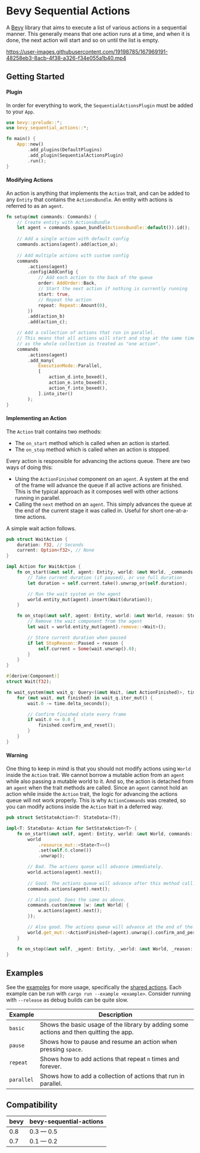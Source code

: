 # Bevy Sequential Actions

A [Bevy](https://bevyengine.org) library that aims to execute a list of various actions in a sequential manner.
This generally means that one action runs at a time, and when it is done,
the next action will start and so on until the list is empty.

https://user-images.githubusercontent.com/19198785/167969191-48258eb3-8acb-4f38-a326-f34e055a1b40.mp4

## Getting Started

#### Plugin

In order for everything to work, the `SequentialActionsPlugin` must be added to your `App`.

```rust
use bevy::prelude::*;
use bevy_sequential_actions::*;

fn main() {
    App::new()
        .add_plugins(DefaultPlugins)
        .add_plugin(SequentialActionsPlugin)
        .run();
}
```

#### Modifying Actions

An action is anything that implements the `Action` trait, and can be added to any `Entity` that contains the `ActionsBundle`.
An entity with actions is referred to as an `agent`.

```rust
fn setup(mut commands: Commands) {
    // Create entity with ActionsBundle
    let agent = commands.spawn_bundle(ActionsBundle::default()).id();
    
    // Add a single action with default config
    commands.actions(agent).add(action_a);
    
    // Add multiple actions with custom config
    commands
        .actions(agent)
        .config(AddConfig {
            // Add each action to the back of the queue
            order: AddOrder::Back,
            // Start the next action if nothing is currently running
            start: true,
            // Repeat the action
            repeat: Repeat::Amount(0),
        })
        .add(action_b)
        .add(action_c);

    // Add a collection of actions that run in parallel.
    // This means that all actions will start and stop at the same time,
    // as the whole collection is treated as "one action".
    commands
        .actions(agent)
        .add_many(
            ExecutionMode::Parallel,
            [
                action_d.into_boxed(),
                action_e.into_boxed(),
                action_f.into_boxed(),
            ].into_iter()
        );
}
```

#### Implementing an Action

The `Action` trait contains two methods:

* The `on_start` method which is called when an action is started.
* The `on_stop` method which is called when an action is stopped.

Every action is responsible for advancing the actions queue.
There are two ways of doing this:

* Using the `ActionFinished` component on an `agent`.
  A system at the end of the frame will advance the queue if all active actions are finished.
  This is the typical approach as it composes well with other actions running in parallel.
* Calling the `next` method on an `agent`.
  This simply advances the queue at the end of the current stage it was called in.
  Useful for short one-at-a-time actions.

A simple wait action follows.

```rust
pub struct WaitAction {
    duration: f32, // Seconds
    current: Option<f32>, // None
}

impl Action for WaitAction {
    fn on_start(&mut self, agent: Entity, world: &mut World, _commands: &mut ActionCommands) {
        // Take current duration (if paused), or use full duration
        let duration = self.current.take().unwrap_or(self.duration);

        // Run the wait system on the agent
        world.entity_mut(agent).insert(Wait(duration));
    }

    fn on_stop(&mut self, agent: Entity, world: &mut World, reason: StopReason) {
        // Remove the wait component from the agent
        let wait = world.entity_mut(agent).remove::<Wait>();

        // Store current duration when paused
        if let StopReason::Paused = reason {
            self.current = Some(wait.unwrap().0);
        }
    }
}

#[derive(Component)]
struct Wait(f32);

fn wait_system(mut wait_q: Query<(&mut Wait, &mut ActionFinished)>, time: Res<Time>) {
    for (mut wait, mut finished) in wait_q.iter_mut() {
        wait.0 -= time.delta_seconds();

        // Confirm finished state every frame
        if wait.0 <= 0.0 {
            finished.confirm_and_reset();
        }
    }
}
```

#### Warning

One thing to keep in mind is that you should not modify actions using `World` inside the `Action` trait.
We cannot borrow a mutable action from an `agent` while also passing a mutable world to it.
And so, the action is detached from an `agent` when the trait methods are called.
Since an `agent` cannot hold an action while inside the `Action` trait,
the logic for advancing the actions queue will not work properly.
This is why `ActionCommands` was created, so you can modify actions inside the `Action` trait in a deferred way.

```rust
pub struct SetStateAction<T: StateData>(T);

impl<T: StateData> Action for SetStateAction<T> {
    fn on_start(&mut self, agent: Entity, world: &mut World, commands: &mut ActionCommands) {
        world
            .resource_mut::<State<T>>()
            .set(self.0.clone())
            .unwrap();

        // Bad. The actions queue will advance immediately.
        world.actions(agent).next();
        
        // Good. The actions queue will advance after this method call.
        commands.actions(agent).next();

        // Also good. Does the same as above.
        commands.custom(move |w: &mut World| {
            w.actions(agent).next();
        });

        // Also good. The actions queue will advance at the end of the frame.
        world.get_mut::<ActionFinished>(agent).unwrap().confirm_and_persist();
    }

    fn on_stop(&mut self, _agent: Entity, _world: &mut World, _reason: StopReason) {}
}
```

## Examples

See the [examples](examples/) for more usage, specifically the [shared actions](examples/shared/src/actions/).
Each example can be run with `cargo run --example <example>`.
Consider running with `--release` as debug builds can be quite slow.

| Example    | Description                                                                            |
| ---------- | -------------------------------------------------------------------------------------- |
| `basic`    | Shows the basic usage of the library by adding some actions and then quitting the app. |
| `pause`    | Shows how to pause and resume an action when pressing `space`.                         |
| `repeat`   | Shows how to add actions that repeat `n` times and forever.                            |
| `parallel` | Shows how to add a collection of actions that run in parallel.                         |

## Compatibility

| bevy | bevy-sequential-actions |
| ---- | ----------------------- |
| 0.8  | 0.3 — 0.5               |
| 0.7  | 0.1 — 0.2               |
